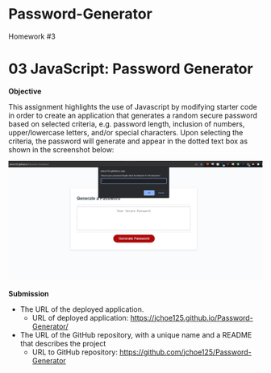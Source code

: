 # Password-Generator
Homework #3
# 03 JavaScript: Password Generator

**Objective**

This assignment highlights the use of Javascript by modifying starter code in order to create an application that generates a random secure password based on selected criteria, e.g. password length, inclusion of numbers, upper/lowercase letters, and/or special characters. Upon selecting the criteria, the password will generate and appear in the dotted text box as shown in the screenshot below:

![website screenshot](https://github.com/jchoe125/Password-Generator/blob/main/Images/PasswordGenerator%20Img.JPG)


**Submission**
* The URL of the deployed application.
  * URL of deployed application: https://jchoe125.github.io/Password-Generator/
* The URL of the GitHub repository, with a unique name and a README that describes the project
  * URL to GitHub repository: https://github.com/jchoe125/Password-Generator